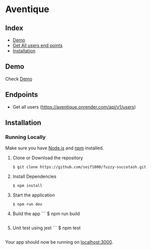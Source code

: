 # Aventique

## Index
+ [Demo](#demo)
+ [Get All users end points](#features)
+ [Installation](#installation)

## Demo<a name="demo"></a>
Check [Demo](https://aventique.onrender.com/)

## Endpoints<a name="features"></a>
+ Get all users (https://aventique.onrender.com/api/v1/users)


## Installation<a name="installation"></a>
### Running Locally
Make sure you have [Node.js](https://nodejs.org/) and [npm](https://www.npmjs.com/) installed.

1. Clone or Download the repository

	```
	$ git clone https://github.com/seif1000/fuzzy-succotash.git
	
	```
2. Install Dependencies

	```
	$ npm install
	```

4. Start the application

	```
	$ npm run dev 
	```
5. Build the app
        ```
	$ npm run build 
	```
	
6. Unit test using jest
         ```
	$ npm test 
	```
Your app should now be running on [localhost:3000](http://localhost:3000/).

